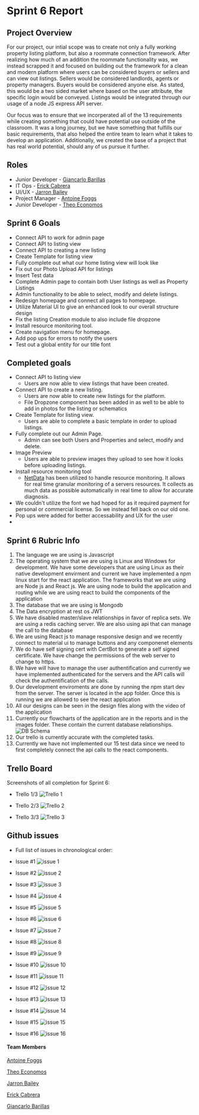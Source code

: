 # Sprint 6 Report

## Project Overview

For our project, our intial scope was to create not only a fully working property listing platform, but also a roommate connection framework. After realizing how much of an addition the roommate functionality was, we instead scrapped it and focused on building out the framework for a clean and modern platform where users can be considered buyers or sellers and can view out listings. Sellers would be considered landlords, agents or property managers. Buyers would be considered anyone else. As stated, this would be a two sided market where based on the user attribute, the specific login would be conveyed. Listings would be integrated through our usage of a node JS express API server.

Our focus was to ensure that we incorperated all of the 13 requirements while creating something that could have potential use outside of the classroom. It was a long journey, but we have something that fulfills our basic requirements, that also helped the entire team to learn what it takes to develop an application. Additionally, we created the base of a project that has real world potential, should any of us pursue it further.

## Roles

- Junior Developer - [Giancarlo Barillas](https://github.com/giancarlobarillas)
- IT Ops - [Erick Cabrera](https://github.com/ecabrera796)
- UI/UX - [Jarron Bailey](https://github.com/jarronb)
- Project Manager - [Antoine Foggs](https://github.com/AFoggs)
- Junior Developer - [Theo Economos](https://github.com/teconomo)

## Sprint 6 Goals

- Connect API to work for admin page
- Connect API to listing view
- Connect API to creating a new listing
- Create Template for listing view
- Fully complete out what our home listing view will look like
- Fix out our Photo Upload API for listings
- Insert Test data
- Complete Admin page to contain both User listings as well as Property Listings
- Admin functionality to be able to select, modify and delete listings.
- Redesign homepage and connect all pages to homepage.
- Utilize Material UI to give an enhanced look to our overall structure design
- Fix the listing Creation module to also include file dropzone
- Install resource monitoring tool.
- Create navigation menu for homepage.
- Add pop ups for errors to notify the users
- Test out a global entity for our title font


## Completed goals

- Connect API to listing view
  - Users are now able to view listings that have been created.
- Connect API to create a new listing.
  - Users are now able to create new listings for the platform.
  - File Dropzone component has been added in as well to be able to add in photos for the listing or schematics
- Create Template for listing view.
  - Users are able to complete a basic template in order to upload listings.
- Fully complete out our Admin Page.
  - Admin can see both Users and Properties and select, modify and delete. 
- Image Preview
  - Users are able to preview images they upload to see how it looks before uploading listings.
- Install resource monitoring tool
  - [NetData](https://github.com/netdata/netdata) has been utilized to handle resource monitoring. It allows for real time granular monitoring of a servers resources. It collects as much data as possible automatically in real time to allow for accurate diagnosis.
- We couldn't utilize the font we had hoped for as it required payment for personal or commercial license. So we instead fell back on our old one. 
- Pop ups were added for better accessability and UX for the user
- 

## Sprint 6 Rubric Info

1. The language we are using is Javascript
2. The operating system that we are using is Linux and Windows for development. We have some developers that are using Linux as their native development envirment and current we have implemented a npm linux start for the react application. The frameworks that we are using are Node js and React js. We are using node to build the application and routing while we are using react to build the components of the application
3. The database that we are using is Mongodb
4. The Data encryption at rest os JWT
5. We have disabled master/slave relationships in favor of replica sets. We are using a redis caching server. We are also using api that can manage the call to the database
6. We are using React js to manage responsive design and we recently connect to material ui to manage buttons and any componenet elements
7. We do have self signing cert with CertBot to generate a self signed certificate. We have change the permissions of the web server to change to https.
8. We have will have to manage the user authentification and currently we have implemented authenticated for the servers and the API calls will check the authentification of the calls.
9. Our development enviroments are done by running the npm start dev from the server. The server is located in the app folder. Once this is running we are allowed to see the react application
10. All our designs can be seen in the design files along with the video of the application
11. Currently our flowcharts of the application are in the reports and in the images folder. These contain the current database relationships.
    ![DB Schema](ERD_roomie.JPG)
12. Our trello is currently accurate with the completed tasks.
13. Currently we have not implemented our 15 test data since we need to first completely connect the api calls to the react components.

## Trello Board

Screenshots of all completion for Sprint 6:

- Trello 1/3
	![Trello 1](../../images/sprint6/trello1.JPG)

- Trello 2/3
	![Trello 2](../../images/sprint6/trello2.JPG)

- Trello 3/3
	![Trello 3](../../images/sprint6/trello3.JPG)	

## Github issues

- Full list of issues in chronological order:

- Issue #1
	![issue 1](../../images/sprint6/issue1.JPG)

- Issue #2
	![issue 2](../../images/sprint6/issue2.JPG)

- Issue #3
	![issue 3](../../images/sprint6/issue3.JPG)

- Issue #4
	![issue 4](../../images/sprint6/issue4.JPG)

- Issue #5
	![issue 5](../../images/sprint6/issue5.JPG)

- Issue #6
	![issue 6](../../images/sprint6/issue6.JPG)

- Issue #7
	![issue 7](../../images/sprint6/issue7.JPG)

- Issue #8
	![issue 8](../../images/sprint6/issue8.JPG)

- Issue #9
	![issue 9](../../images/sprint6/issue9.JPG)

- Issue #10
	![issue 10](../../images/sprint6/issue10.JPG)

- Issue #11
	![issue 11](../../images/sprint6/issue11.JPG)

- Issue #12
	![issue 12](../../images/sprint6/issue12.JPG)	

- Issue #13
	![issue 13](../../images/sprint6/issue13.JPG)

- Issue #14
	![issue 14](../../images/sprint6/issue14.JPG)

- Issue #15
	![issue 15](../../images/sprint6/issue15.JPG)

- Issue #16
	![issue 16](../../images/sprint6/issue16.JPG)


#### Team Members

[Antoine Foggs](https://github.com/AFoggs)

[Theo Economos](https://github.com/teconomo)

[Jarron Bailey](https://github.com/jarronb)

[Erick Cabrera](https://github.com/ecabrera796)

[Giancarlo Barillas](https://github.com/giancarlobarillas)
